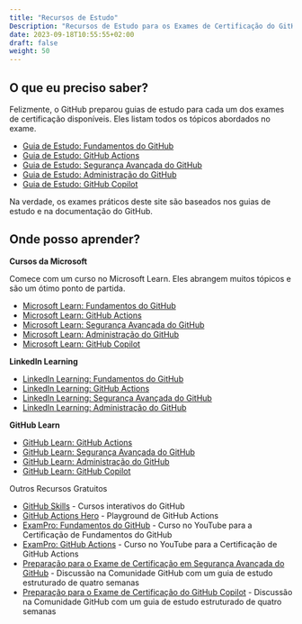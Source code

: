 ```yaml
---
title: "Recursos de Estudo"
Description: "Recursos de Estudo para os Exames de Certificação do GitHub. Guias de estudo, cursos e mais."
date: 2023-09-18T10:55:55+02:00
draft: false
weight: 50
---
```


## O que eu preciso saber?

Felizmente, o GitHub preparou guias de estudo para cada um dos exames de certificação disponíveis. Eles listam todos os tópicos abordados no exame.

- [Guia de Estudo: Fundamentos do GitHub](https://assets.ctfassets.net/wfutmusr1t3h/1kmMx7AwI4qH8yIZgOmQlP/79e6ff1dfdee589d84a24dd763b1eef7/github-foundations-exam-study-guide__1_.pdf)
- [Guia de Estudo: GitHub Actions](https://assets.ctfassets.net/wfutmusr1t3h/2mMJ6nECbUAdiQMTObbPw6/67cfbffa68fed774a1d280c6c1346635/github-actions-exam-preparation-study-guide__3_.pdf)
- [Guia de Estudo: Segurança Avançada do GitHub](https://assets.ctfassets.net/wfutmusr1t3h/4WQrNeENScZlISZKdknVbK/fa664e4ba61056df9194331de18aec0b/github-advanced-security-exam-preparation-study-guide__4_.pdf)
- [Guia de Estudo: Administração do GitHub](https://assets.ctfassets.net/wfutmusr1t3h/5zTfUfFWQknwoUVA1SAw0o/16e2f7904ae2f5cdeb7d91ad32d4547e/github-administration-exam-preparation-study-guide__2_.pdf)
- [Guia de Estudo: GitHub Copilot](https://assets.ctfassets.net/wfutmusr1t3h/3i7ISEUsTLBgOGrWrML07y/dd586e2b2b607988e2679ed8cce36a76/github-copilot-exam-preparation-study-guide.pdf)

Na verdade, os exames práticos deste site são baseados nos guias de estudo e na documentação do GitHub.

## Onde posso aprender?

**Cursos da Microsoft**

Comece com um curso no Microsoft Learn. Eles abrangem muitos tópicos e são um ótimo ponto de partida.

- [Microsoft Learn: Fundamentos do GitHub](https://learn.microsoft.com/en-us/collections/o1njfe825p602p)
- [Microsoft Learn: GitHub Actions](https://learn.microsoft.com/en-us/collections/n5p4a5z7keznp5)
- [Microsoft Learn: Segurança Avançada do GitHub](https://learn.microsoft.com/en-us/collections/rqymc6yw8q5rey)
- [Microsoft Learn: Administração do GitHub](https://learn.microsoft.com/en-us/collections/mom7u1gzjdxw03)
- [Microsoft Learn: GitHub Copilot](https://learn.microsoft.com/en-us/training/paths/copilot/)

**LinkedIn Learning**

- [LinkedIn Learning: Fundamentos do GitHub](https://www.linkedin.com/learning/paths/prepare-for-the-github-foundations-certification)
- [LinkedIn Learning: GitHub Actions](https://www.linkedin.com/learning/cert-prep-github-actions-by-microsoft-press)
- [LinkedIn Learning: Segurança Avançada do GitHub](https://www.linkedin.com/learning/github-advanced-security-ghas/github-advanced-security)
- [LinkedIn Learning: Administração do GitHub](https://www.linkedin.com/learning/paths/prepare-for-the-github-administration-certification)

**GitHub Learn**

- [GitHub Learn: GitHub Actions](https://resources.github.com/learn/pathways/automation/)
- [GitHub Learn: Segurança Avançada do GitHub](https://resources.github.com/learn/pathways/security/)
- [GitHub Learn: Administração do GitHub](https://resources.github.com/learn/pathways/administration-governance/)
- [GitHub Learn: GitHub Copilot](https://resources.github.com/learn/pathways/copilot/essentials/essentials-of-github-copilot/)

Outros Recursos Gratuitos
- [GitHub Skills](https://skills.github.com/) - Cursos interativos do GitHub
- [GitHub Actions Hero](https://github-actions-hero.vercel.app/) - Playground de GitHub Actions
- [ExamPro: Fundamentos do GitHub](https://www.youtube.com/playlist?list=PLBfufR7vyJJ4uRXqarjPKqxYq4_Pexj1V) - Curso no YouTube para a Certificação de Fundamentos do GitHub
- [ExamPro: GitHub Actions](https://www.youtube.com/playlist?list=PLBfufR7vyJJ5cW6kvAqxHyjLJ1MX3H4rX) - Curso no YouTube para a Certificação de GitHub Actions
- [Preparação para o Exame de Certificação em Segurança Avançada do GitHub](https://github.com/orgs/community/discussions/137197) - Discussão na Comunidade GitHub com um guia de estudo estruturado de quatro semanas
- [Preparação para o Exame de Certificação do GitHub Copilot](https://github.com/orgs/community/discussions/144443) - Discussão na Comunidade GitHub com um guia de estudo estruturado de quatro semanas
